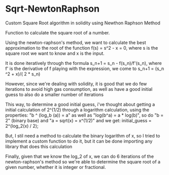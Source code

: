 # Sqrt-NewtonRaphson
Custom Square Root algorithm in solidity using Newthon Raphson Method

Function to calculate the square root of a number.

Using the newton-raphson's method, we want to calculate the best approximation to the root of the function f(s) = s^2 - x = 0, where s is the square root we want to know and x is the input. 

It is done iteratively through the formula s_n+1 = s_n - f(s_n)/f'(s_n), where f' is the derivative of f
playing with the expression, we come to s_n+1 = (s_n ^2 + x)/( 2 * s_n)

However, since we're dealing with solidity, it is good that we do few iterations to avoid high gas consumption, as well as have a good initial guess to also do a smaller number of iterations

This way, to determine a good initial guess, i've thought about getting a initial calculation of 2^(1/2) through a logarithm calculation, using the properties:  "b ^ (log_b (a)) = a" as well as "log(b^a) = a * log(b)", so do "b = 2" (binary base) and "a = sqrt(x) = x^(1/2)" and we get:
                initial_guess = 2^(log_2(x) / 2);

But, I stil need a method to calculate the binary logarithm of x, so I tried to implement a custom function to do it, but it can be done importing any library that does this calculation

Finally, given that we know the log_2 of x, we can do 6 iterations of the newton-raphson's method so we're able to determine the square root of a given number, whether it is integer or fractional.


